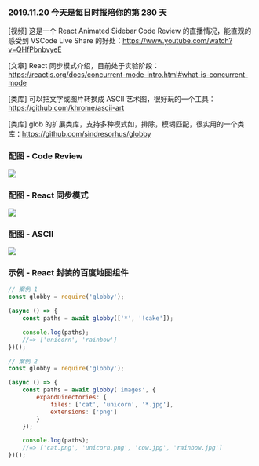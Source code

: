 ### 2019.11.20 今天是每日时报陪你的第 280 天

[视频] 这是一个 React Animated Sidebar Code Review 的直播情况，能直观的感受到 VSCode Live Share 的好处：<https://www.youtube.com/watch?v=QHfPbnbvyeE>

[文章] React 同步模式介绍，目前处于实验阶段：<https://reactjs.org/docs/concurrent-mode-intro.html#what-is-concurrent-mode>

[类库] 可以把文字或图片转换成 ASCII 艺术图，很好玩的一个工具：<https://github.com/khrome/ascii-art>

[类库] glob 的扩展类库，支持多种模式如，排除，模糊匹配，很实用的一个类库：<https://github.com/sindresorhus/globby>

### 配图 - Code Review
![](http://qn.40zhe.com/1574232006005.jpg)

### 配图 - React 同步模式
![](https://reactjs.org/static/cm-steps-simple-46bf8ed031b93548272a405e1fb0f1ed-50dad.png)

### 配图 - ASCII
![](https://camo.githubusercontent.com/bfade2dda7b70037d534971f69b97e647dd462c1/687474703a2f2f7061747465726e7765617665722e636f6d2f4769746875622f41736369692f496d616765732f6772656e64656c2d636f6d706172652e706e67)

### 示例 - React 封装的百度地图组件
```js
// 案例 1
const globby = require('globby');

(async () => {
	const paths = await globby(['*', '!cake']);

	console.log(paths);
	//=> ['unicorn', 'rainbow']
})();

// 案例 2
const globby = require('globby');

(async () => {
	const paths = await globby('images', {
		expandDirectories: {
			files: ['cat', 'unicorn', '*.jpg'],
			extensions: ['png']
		}
	});

	console.log(paths);
	//=> ['cat.png', 'unicorn.png', 'cow.jpg', 'rainbow.jpg']
})();
```

